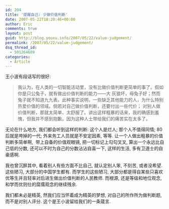 ```yaml
---
id: 204
title: '提醒自己: 少做价值判断'
date: 2007-05-22T18:20:46+00:00
author: Eric
comments: true
layout: post
guid: http://blog.youxu.info/2007/05/22/value-judgement/
permalink: /2007/05/22/value-judgement/
dsq_thread_id:
  - 501264609
categories:
  - Article
---
```

王小波有段话写的很好:

> <font id="Zoom">我认为，在人类的一切智能活动里，没有比做价值判断更简单的事了。假如你是只公兔子，就有做出价值判断的能力——大 灰狼坏，母兔子好；然而兔子就不知道九九表。此种事实说明，一些缺乏其他能力的人，为什么特别热爱价值的领域。倘若对自己做价值判断，还要付出一些代价； 对别人做价值判断，那就太简单、太舒服了。讲出这样粗暴的话来，我的确感到羞愧，但我并不感到抱歉。因为这种人士带给我们的痛苦实在太多了。</font>

无论在什么地方, 我们都会听到这样的判断: 这个人是烂人; 那个人不值得同情; 80后就是垮掉的一代; 外来务工人员就是不安定因素, 等等. 让一个人做出粗暴的价值判断多简单啊,  带上自备的价值观眼镜, 把一切标记上勾勾叉叉, 算出一个永远比自己低的分数, 还可以不时为自己的分数沾沾自喜一下, 这样的生活, 多有卫道士的自豪感啊.

我也曾沉醉其中, 看着别人有些方面不比自己, 就认定别人笨, 不刻苦, 或者没希望. 这些陋习, 大部分的中国学生都有. 而学生的这些陋习, 大部分都是得自某些只喜欢优等生并且轻率对后进生做出价值判断的人民教师. 而根源, 还是等级和地位观念, 和学而优则仕的腐儒观念的继续残余.

我们都未必是精英, 然我们应当怀着成为精英的梦想, 对自己的所作所为做判断题, 而不是对别人评分. 这个是王小波留给我们的一条箴言.